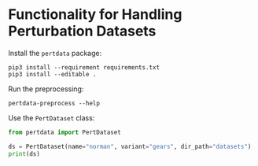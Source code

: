 # Functionality for Handling Perturbation Datasets

Install the `pertdata` package:

```shell
pip3 install --requirement requirements.txt
pip3 install --editable .
```

Run the preprocessing:

```shell
pertdata-preprocess --help
```

Use the `PertDataset` class:

```python
from pertdata import PertDataset

ds = PertDataset(name="norman", variant="gears", dir_path="datasets")
print(ds)
```
